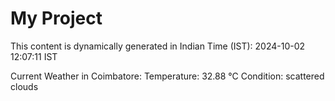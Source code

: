 # My Project

This content is dynamically generated in Indian Time (IST): 2024-10-02 12:07:11 IST


Current Weather in Coimbatore:
Temperature: 32.88 °C
Condition: scattered clouds
